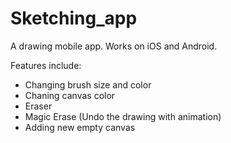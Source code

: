 # Sketching_app

A drawing mobile app. Works on iOS and Android.

Features include:
- Changing brush size and color
- Chaning canvas color
- Eraser
- Magic Erase (Undo the drawing with animation)
- Adding new empty canvas

